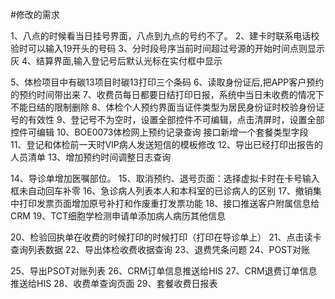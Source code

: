 #修改的需求

1、八点的时候看当日挂号界面，八点到九点的号约不了。
2、建卡时联系电话校验时可以输入19开头的号码
3、分时段号序当前时间超过号源的开始时间点则显示灰
4、结算界面,输入登记号后默认光标在实付框中显示

5、体检项目中有碳13项目时碳13打印三个条码
6、读取身份证后,把APP客户预约的预约时间带出来
7、收费员每日都要日结打印日报，系统中当日未收费的情况下不能日结的限制删除
8、体检个人预约界面当证件类型为居民身份证时校验身份证号的有效性
9、登记号不为空时，设置全部控件不可编辑，点击清屏时，设置全部控件可编辑
10、BOE0073体检网上预约记录查询 接口新增一个套餐类型字段
11、登记和体检前一天时VIP病人发送短信的模板修改
12、导出已经打印出报告的人员清单
13、增加预约时间调整日志查询


14、导诊单增加医嘱部位。
15、取消预约、退号页面：选择虚拟卡时在卡号输入框未自动回车补零
16、急诊病人列表本人和本科室的已诊病人的区别
17、撤销集中打印发票页面增加原号补打和作废重打发票功能
18、接口推送客户附属信息给CRM
19、TCT细胞学检测申请单添加病人病历其他信息

20、检验回执单在收费的时候打印的时候打印（打印在导诊单上）
21、点击读卡查询列表数据
22、导出体检收费收据查询
23、退费凭条问题
24、POST对账

25、导出PSOT对账列表
26、CRM订单信息推送给HIS
27、CRM退费订单信息推送给HIS
28、收费单查询页面
29、套餐收费日报表